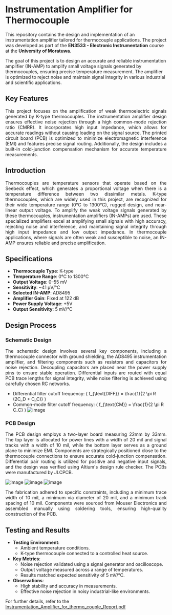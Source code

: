 # Instrumentation Amplifier for Thermocouple

This repository contains the design and implementation of an instrumentation amplifier tailored for thermocouple applications. The project was developed as part of the **EN3533 - Electronic Instrumentation** course at the **University of Moratuwa**. 

The goal of this project is to design an accurate and reliable instrumentation amplifier (IN-AMP) to amplify small voltage signals generated by thermocouples, ensuring precise temperature measurement. 
The amplifier is optimized to reject noise and maintain signal integrity in various industrial and scientific applications.

## Key Features
<p align="justify"> This project focuses on the amplification of weak thermoelectric signals generated by K-type thermocouples. The instrumentation amplifier design ensures effective noise rejection through a high common-mode rejection ratio (CMRR). It incorporates high input impedance, which allows for accurate readings without causing loading on the signal source. The printed circuit board (PCB) is optimized to minimize electromagnetic interference (EMI) and features precise signal routing. Additionally, the design includes a built-in cold-junction compensation mechanism for accurate temperature measurements. </p>


## Introduction
<p align="justify">Thermocouples are temperature sensors that operate based on the Seebeck effect, which generates a proportional voltage when there is a temperature difference between two dissimilar metals. K-type thermocouples, which are widely used in this project, are recognized for their wide temperature range (0°C to 1300°C), rugged design, and near-linear output voltage. To amplify the weak voltage signals generated by these thermocouples, instrumentation amplifiers (IN-AMPs) are used. These specialized amplifiers excel at amplifying small signals with high accuracy, rejecting noise and interference, and maintaining signal integrity through high input impedance and low output impedance. In thermocouple applications, where signals are often weak and susceptible to noise, an IN-AMP ensures reliable and precise amplification.</p>

## Specifications
- **Thermocouple Type**: K-type
- **Temperature Range**: 0°C to 1300°C
- **Output Voltage**: 0–55 mV
- **Sensitivity**: ~41 µV/°C
- **Selected IN-AMP**: AD8495
- **Amplifier Gain**: Fixed at 122 dB
- **Power Supply Voltage**: +5V
- **Output Sensitivity**: 5 mV/°C

## Design Process
### Schematic Design
<p align="justify">The schematic design involves several key components, including a thermocouple connector with ground shielding, the AD8495 instrumentation amplifier, and filtering components such as resistors and capacitors for noise rejection. Decoupling capacitors are placed near the power supply pins to ensure stable operation. Differential inputs are routed with equal PCB trace lengths for signal integrity, while noise filtering is achieved using carefully chosen RC networks. </p>

- Differential filter cutoff frequency: \( f_{\text{DIFF}} = \frac{1}{2 \pi R (2C_D + C_C)} \)
- Common-mode filter cutoff frequency: \( f_{\text{CM}} = \frac{1}{2 \pi R C_C} \)
![image](https://github.com/user-attachments/assets/fb229d6f-e3d2-4453-9e9a-4b8344e8d8e1)


### PCB Design
<p align="justify">The PCB design employs a two-layer board measuring 22mm by 33mm. The top layer is allocated for power lines with a width of 20 mil and signal tracks with a width of 10 mil, while the bottom layer serves as a ground plane to minimize EMI. Components are strategically positioned close to the thermocouple connections to ensure accurate cold-junction compensation. Differential pair routing is utilized for positive and negative input signals, and the design was verified using Altium's design rule checker. The PCBs were manufactured by JLCPCB.</p>

![image](https://github.com/user-attachments/assets/b22b34e7-9679-4c76-85b3-f5f0347e5764)
![image](https://github.com/user-attachments/assets/e30eba97-d7d3-457c-a4fa-0a51bbb68496)
![image](https://github.com/user-attachments/assets/9dfbf445-9198-4960-9a88-896fc14c2b70)

<p align="justify">The fabrication adhered to specific constraints, including a minimum trace width of 10 mil, a minimum via diameter of 20 mil, and a minimum track spacing of 10 mil. Components were sourced from Mouser Electronics and assembled manually using soldering tools, ensuring high-quality construction of the PCB.</p>



## Testing and Results
- **Testing Environment**:
  - Ambient temperature conditions.
  - K-type thermocouple connected to a controlled heat source.
- **Key Metrics**:
  - Noise rejection validated using a signal generator and oscilloscope.
  - Output voltage measured across a range of temperatures.
  - Results matched expected sensitivity of 5 mV/°C.
- **Observations**:
  - High stability and accuracy in measurements.
  - Effective noise rejection in noisy industrial-like environments.


For further details, refer to the [Instrumentation_Amplifier_for_thermo_couple_Report.pdf](https://github.com/user-attachments/files/18468705/Instrumentation_Amplifier_for_thermo_couple_Report.pdf)
